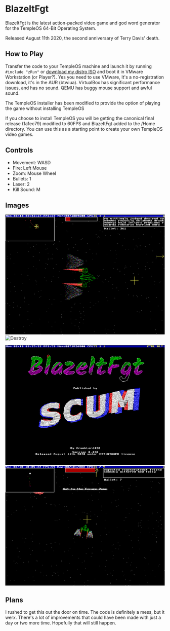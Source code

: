 # BlazeItFgt

BlazeItFgt is the latest action-packed video game and god word generator for the TempleOS 64-Bit Operating System.

Released August 11th 2020, the second anniversary of Terry Davis' death.

## How to Play

Transfer the code to your TempleOS machine and launch it by running `#include "zRun"` or [download my distro ISO](https://blazeitfgt.neocities.org) and boot it in VMware Workstation (or Player?). Yes you need to use VMware, It's a no-registration download, it's in the AUR (btwiua). VirtualBox has significant performance issues, and has no sound. QEMU has buggy mouse support and awful sound.

The TempleOS installer has been modified to provide the option of playing the game without installing TempleOS

If you choose to install TempleOS you will be getting the canonical final release (1a1ec79) modified to 60FPS and BlazeItFgt added to the /Home directory. You can use this as a starting point to create your own TempleOS video games.

## Controls

 * Movement: WASD
 * Fire: Left Mouse
 * Zoom: Mouse Wheel
 * Bullets: 1
 * Laser: 2
 * Kill Sound: M

## Images

![Game Over](img/death.gif)
![Destroy](img/destroy.gif)

![Title Screen](img/title.gif)
![Escape](img/escape.gif)

## Plans

I rushed to get this out the door on time. The code is definitely a mess, but it werx. There's a lot of improvements that could have been made with just a day or two more time. Hopefully that will still happen.
